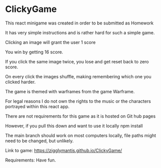 # ClickyGame

This react minigame was created in order to be submitted as Homework

It has very simple instructions and is rather hard for such a simple game.

Clicking an image will grant the user 1 score

You win by getting 16 score.

If you click the same image twice, you lose and get reset back to zero score.

On every click the images shuffle, making remembering which one you clicked harder.

The game is themed with warframes from the game Warframe.

For legal reasons I do not own the rights to the music or the characters portrayed within this react app.

There are not requirements for this game as it is hosted on Git hub pages

However, if you pull this down and want to use it locally npm install

The main branch should work on most computers locally, file paths might need to be changed, but unlikely.

Link to game: https://zigglymantis.github.io/ClickyGame/

Requirements: Have fun.
